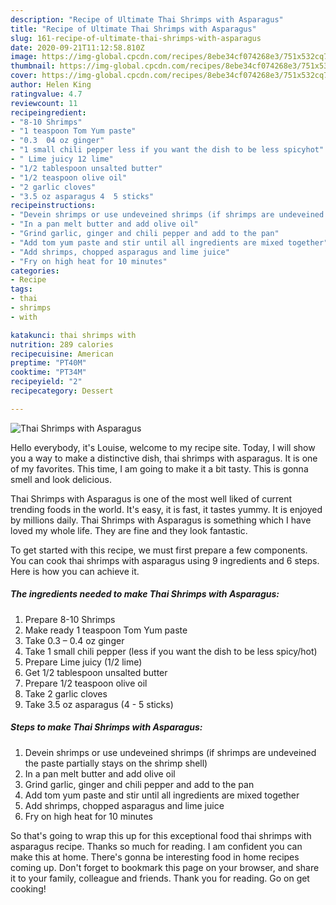 ```yaml
---
description: "Recipe of Ultimate Thai Shrimps with Asparagus"
title: "Recipe of Ultimate Thai Shrimps with Asparagus"
slug: 161-recipe-of-ultimate-thai-shrimps-with-asparagus
date: 2020-09-21T11:12:58.810Z
image: https://img-global.cpcdn.com/recipes/8ebe34cf074268e3/751x532cq70/thai-shrimps-with-asparagus-recipe-main-photo.jpg
thumbnail: https://img-global.cpcdn.com/recipes/8ebe34cf074268e3/751x532cq70/thai-shrimps-with-asparagus-recipe-main-photo.jpg
cover: https://img-global.cpcdn.com/recipes/8ebe34cf074268e3/751x532cq70/thai-shrimps-with-asparagus-recipe-main-photo.jpg
author: Helen King
ratingvalue: 4.7
reviewcount: 11
recipeingredient:
- "8-10 Shrimps"
- "1 teaspoon Tom Yum paste"
- "0.3  04 oz ginger"
- "1 small chili pepper less if you want the dish to be less spicyhot"
- " Lime juicy 12 lime"
- "1/2 tablespoon unsalted butter"
- "1/2 teaspoon olive oil"
- "2 garlic cloves"
- "3.5 oz asparagus 4  5 sticks"
recipeinstructions:
- "Devein shrimps or use undeveined shrimps (if shrimps are undeveined the paste partially stays on the shrimp shell)"
- "In a pan melt butter and add olive oil"
- "Grind garlic, ginger and chili pepper and add to the pan"
- "Add tom yum paste and stir until all ingredients are mixed together"
- "Add shrimps, chopped asparagus and lime juice"
- "Fry on high heat for 10 minutes"
categories:
- Recipe
tags:
- thai
- shrimps
- with

katakunci: thai shrimps with 
nutrition: 289 calories
recipecuisine: American
preptime: "PT40M"
cooktime: "PT34M"
recipeyield: "2"
recipecategory: Dessert

---
```



![Thai Shrimps with Asparagus](https://img-global.cpcdn.com/recipes/8ebe34cf074268e3/751x532cq70/thai-shrimps-with-asparagus-recipe-main-photo.jpg)

Hello everybody, it's Louise, welcome to my recipe site. Today, I will show you a way to make a distinctive dish, thai shrimps with asparagus. It is one of my favorites. This time, I am going to make it a bit tasty. This is gonna smell and look delicious.



Thai Shrimps with Asparagus is one of the most well liked of current trending foods in the world. It's easy, it is fast, it tastes yummy. It is enjoyed by millions daily. Thai Shrimps with Asparagus is something which I have loved my whole life. They are fine and they look fantastic.


To get started with this recipe, we must first prepare a few components. You can cook thai shrimps with asparagus using 9 ingredients and 6 steps. Here is how you can achieve it.

<!--inarticleads1-->

##### The ingredients needed to make Thai Shrimps with Asparagus:

1. Prepare 8-10 Shrimps
1. Make ready 1 teaspoon Tom Yum paste
1. Take 0.3 – 0.4 oz ginger
1. Take 1 small chili pepper (less if you want the dish to be less spicy/hot)
1. Prepare  Lime juicy (1/2 lime)
1. Get 1/2 tablespoon unsalted butter
1. Prepare 1/2 teaspoon olive oil
1. Take 2 garlic cloves
1. Take 3.5 oz asparagus (4 - 5 sticks)




<!--inarticleads2-->

##### Steps to make Thai Shrimps with Asparagus:

1. Devein shrimps or use undeveined shrimps (if shrimps are undeveined the paste partially stays on the shrimp shell)
1. In a pan melt butter and add olive oil
1. Grind garlic, ginger and chili pepper and add to the pan
1. Add tom yum paste and stir until all ingredients are mixed together
1. Add shrimps, chopped asparagus and lime juice
1. Fry on high heat for 10 minutes




So that's going to wrap this up for this exceptional food thai shrimps with asparagus recipe. Thanks so much for reading. I am confident you can make this at home. There's gonna be interesting food in home recipes coming up. Don't forget to bookmark this page on your browser, and share it to your family, colleague and friends. Thank you for reading. Go on get cooking!
